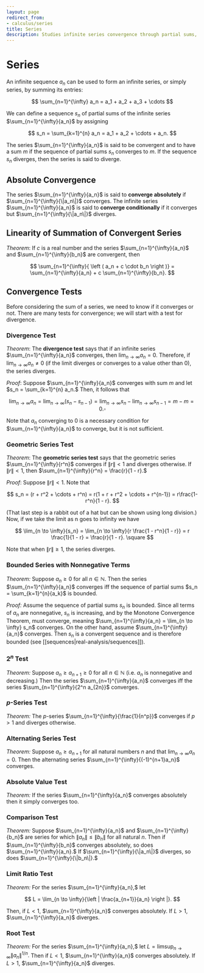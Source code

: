 ```yaml
---
layout: page
redirect_from:
- calculus/series
title: Series
description: Studies infinite series convergence through partial sums, covering convergence tests including geometric series, p-series, ratio test, root test, and comparison tests.
---
```


# Series

An infinite sequence $a_n$ can be used to form an infinite series, or simply series, by summing its entries:

$$ \sum_{n=1}^{\infty} a_n = a_1 + a_2 + a_3 + \cdots $$

We can define a sequence $s_n$ of partial sums of the infinite series $\sum_{n=1}^{\infty}{a_n}$ by assigning

$$ s_n = \sum_{k=1}^{n} a_n = a_1 + a_2 + \cdots + a_n. $$

The series $\sum_{n=1}^{\infty}{a_n}$ is said to be convergent and to have a sum $m$ if the sequence of partial sums $s_n$ converges to $m.$ If the sequence $s_n$ diverges, then the series is said to diverge.

## Absolute Convergence
The series $\sum_{n=1}^{\infty}{a_n}$ is said to **converge absolutely** if $\sum_{n=1}^{\infty}{\|a_n\|}$ converges. The infinite series $\sum_{n=1}^{\infty}{a_n}$ is said to **converge conditionally** if it converges but $\sum_{n=1}^{\infty}{\|a_n\|}$ diverges.

## Linearity of Summation of Convergent Series

*Theorem*: If $c$ is a real number and the series $\sum_{n=1}^{\infty}{a_n}$ and $\sum_{n=1}^{\infty}{b_n}$ are convergent, then

$$ \sum_{n=1}^{\infty}{ \left ( a_n + c \cdot b_n \right )} =  \sum_{n=1}^{\infty}{a_n} + c \sum_{n=1}^{\infty}{b_n}. $$

## Convergence Tests

Before considering the sum of a series, we need to know if it converges or not. There are many tests for convergence; we will start with a test for divergence.

### Divergence Test

*Theorem*: The **divergence test** says that if an infinite series $\sum_{n=1}^{\infty}{a_n}$ converges, then $\lim_{n \to \infty}{a_n} = 0.$ Therefore, if $\lim_{n \to \infty}{a_n} \neq 0$ (if the limit diverges or converges to a value other than 0), the series diverges.

*Proof*: Suppose $\sum_{n=1}^{\infty}{a_n}$ converges with sum $m$ and let $s_n = \sum_{k=1}^{n} a_n.$ Then, it follows that

$$ \lim_{n \to \infty} a_n = \lim_{n \to \infty}{(s_n - s_{n-1})} = \lim_{n \to \infty}{s_n} - \lim_{n \to \infty}{s_{n-1}} = m - m = 0. \square $$

Note that $a_n$ converging to $0$ is a necessary condition for $\sum_{n=1}^{\infty}{a_n}$ to converge, but it is not sufficient.

### Geometric Series Test

*Theorem*: The **geometric series test** says that the geometric series $\sum_{n=1}^{\infty}{r^n}$ converges if $\|r\| < 1$ and diverges otherwise. If $\|r\| < 1,$ then $\sum_{n=1}^{\infty}{r^n} = \frac{r}{1 - r}.$

*Proof*: Suppose $\|r\| < 1.$ Note that

$$ s_n = (r + r^2 + \cdots + r^n) = r(1 + r + r^2 + \cdots + r^{n-1}) = r\frac{1-r^n}{1 - r}. $$

(That last step is a rabbit out of a hat but can be shown using long division.) Now, if we take the limit as n goes to infinity we have

$$ \lim_{n \to \infty}{s_n} = \lim_{n \to \infty}{r \frac{1 - r^n}{1 - r}} = r \frac{1}{1 - r} = \frac{r}{1 - r}. \square $$

Note that when $\|r\| \geq 1,$ the series diverges.

### Bounded Series with Nonnegative Terms

*Theorem:* Suppose $a_n \geq 0$ for all $n \in \mathbb{N}.$ Then the series $\sum_{n=1}^{\infty}{a_n}$ converges iff the sequence of partial sums $s_n = \sum_{k=1}^{n}{a_k}$ is bounded.

*Proof:* Assume the sequence of partial sums $s_n$ is bounded. Since all terms of $a_n$ are nonnegative, $s_n$ is increasing, and by the Monotone Convergence Theorem, must converge, meaning $\sum_{n=1}^{\infty}{a_n} = \lim_{n \to \infty} s_n$ converges. On the other hand, assume $\sum_{n=1}^{\infty}{a_n}$ converges. Then $s_n$ is a convergent sequence and is therefore bounded (see [[sequences|real-analysis/sequences]]).

### $2^n$ Test
*Theorem:* Suppose $a_n \geq a_{n+1} \geq {0}$ for all $n \in \mathbb{N}$ (i.e. $a_n$ is nonnegative and decreasing.) Then the series $\sum_{n=1}^{\infty}{a_n}$ converges iff the series $\sum_{n=1}^{\infty}{2^n a_{2n}}$ converges.

### $p$-Series Test
*Theorem:* The $p$-series $\sum_{n=1}^{\infty}{\frac{1}{n^p}}$ converges if $p > 1$ and diverges otherwise.

### Alternating Series Test
*Theorem:* Suppose $a_n \geq a_{n+1}$ for all natural numbers $n$ and that $\lim_{n \to \infty}{a_n} = 0.$ Then the alternating series $\sum_{n=1}^{\infty}{(-1)^{n+1}a_n}$ converges.

### Absolute Value Test
*Theorem:*  If the series $\sum_{n=1}^{\infty}{a_n}$ converges absolutely then it simply converges too.

### Comparison Test
*Theorem:* Suppose $\sum_{n=1}^{\infty}{a_n}$ and $\sum_{n=1}^{\infty}{b_n}$ are series for which $\|a_n\| \leq \|b_n\|$ for all natural $n.$ Then if $\sum_{n=1}^{\infty}{b_n}$ converges absolutely, so does $\sum_{n=1}^{\infty}{a_n}.$ If $\sum_{n=1}^{\infty}{\|a_n\|}$ diverges, so does $\sum_{n=1}^{\infty}{\|b_n\|}.$

### Limit Ratio Test
*Theorem:* For the series $\sum_{n=1}^{\infty}{a_n},$ let

$$ L = \lim_{n \to \infty}{\left | \frac{a_{n+1}}{a_n} \right |}. $$ 

Then, if $L < 1,$ $\sum_{n=1}^{\infty}{a_n}$ converges absolutely. If $L > 1,$ $\sum_{n=1}^{\infty}{a_n}$ diverges.

### Root Test
*Theorem:*  For the series $\sum_{n=1}^{\infty}{a_n},$ let $L = \limsup_{n \to \infty}{\|a_n\|^{1/n}}.$ Then if $L < 1,$ $\sum_{n=1}^{\infty}{a_n}$ converges absolutely. If $L > 1,$ $\sum_{n=1}^{\infty}{a_n}$ diverges.